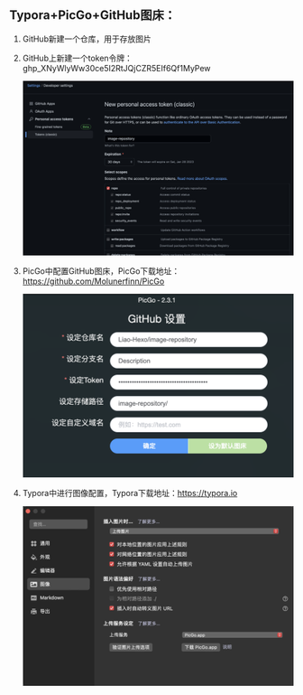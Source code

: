## Typora+PicGo+GitHub图床：

1. GitHub新建一个仓库，用于存放图片

2. GitHub上新建一个token令牌：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

   ![](https://raw.githubusercontent.com/Liao-Hexo/image-repository/Description/image-repository/Typora+PicGo+GitHub%E5%9B%BE%E5%BA%8A/202401022054090.png)

4. PicGo中配置GitHub图床，PicGo下载地址：https://github.com/Molunerfinn/PicGo

   ![](https://raw.githubusercontent.com/Liao-Hexo/image-repository/Description/image-repository/Typora%2BPicGo%2BGitHub图床/PicGo)

5. Typora中进行图像配置，Typora下载地址：https://typora.io

   ![](https://raw.githubusercontent.com/Liao-Hexo/image-repository/Description/image-repository/Typora%2BPicGo%2BGitHub图床/Typora)
